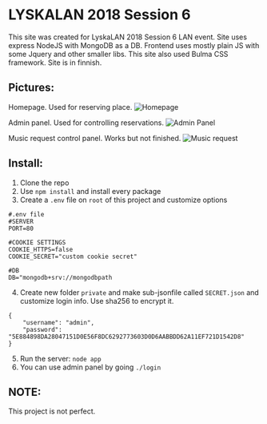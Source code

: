 # LYSKALAN 2018 Session 6

This site was created for LyskaLAN 2018 Session 6 LAN event. Site uses express NodeJS with MongoDB as a DB. Frontend uses mostly plain JS with some Jquery and other smaller libs. This site also used Bulma CSS framework. Site is in finnish.

Pictures:
------

Homepage. Used for reserving place.
![Homepage](https://i.imgur.com/q04AO3i.png)

Admin panel. Used for controlling reservations.
![Admin Panel](https://i.imgur.com/TZxxjXl.png)

Music request control panel. Works but not finished. 
![Music request](https://i.imgur.com/8TpCq1S.png)

Install:
------

1. Clone the repo
2. Use `npm install` and install every package
3. Create a `.env` file on `root` of this project and customize options
```
#.env file
#SERVER
PORT=80

#COOKIE SETTINGS
COOKIE_HTTPS=false
COOKIE_SECRET="custom cookie secret"

#DB
DB="mongodb+srv://mongodbpath
```
4. Create new folder `private` and make sub-jsonfile called `SECRET.json` and customize login info. Use sha256 to encrypt it.
```
{
    "username": "admin",
    "password": "5E884898DA28047151D0E56F8DC6292773603D0D6AABBDD62A11EF721D1542D8"
}
```
5. Run the server: `node app`
6. You can use admin panel by going `./login`

NOTE:
------
This project is not perfect.
